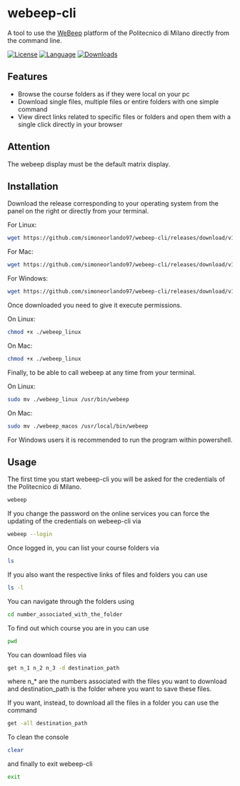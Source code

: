 # webeep-cli

A tool to use the [WeBeep](https://webeep.polimi.it/login/index.php) platform of the Politecnico di Milano directly from the command line.

[![License](https://img.shields.io/badge/license-GPL-blue)](https://github.com/simoneorlando97/webeep-cli/blob/master/LICENSE)
[![Language](https://img.shields.io/badge/Built%20with-Rust-Purple)](https://www.rust-lang.org/)
[![Downloads](https://img.shields.io/github/downloads/simoneorlando97/webeep-cli/total?label=GitHub%20Downloads)]()

## Features
- Browse the course folders as if they were local on your pc
- Download single files, multiple files or entire folders with one simple command
- View direct links related to specific files or folders and open them with a single click directly in your browser

## Attention
The webeep display must be the default matrix display.


## Installation
Download the release corresponding to your operating system from the panel on the right or directly from your terminal.


For Linux:
```bash
wget https://github.com/simoneorlando97/webeep-cli/releases/download/v1.0/webeep_linux
```
For Mac:
```bash
wget https://github.com/simoneorlando97/webeep-cli/releases/download/v1.0/webeep_macos
```
For Windows:
```bash
wget https://github.com/simoneorlando97/webeep-cli/releases/download/v1.0/webeep_win.exe
```
Once downloaded you need to give it execute permissions.

On Linux:
```bash
chmod +x ./webeep_linux
```
On Mac:
```bash
chmod +x ./webeep_linux
```
Finally, to be able to call webeep at any time from your terminal.

On Linux:
```bash
sudo mv ./webeep_linux /usr/bin/webeep
```
On Mac:
```bash
sudo mv ./webeep_macos /usr/local/bin/webeep
```
For Windows users it is recommended to run the program within powershell.
## Usage
The first time you start webeep-cli you will be asked for the credentials of the Politecnico di Milano.
```bash
webeep
```
If you change the password on the online services you can force the updating of the credentials on webeep-cli via
```bash
webeep --login
```
Once logged in, you can list your course folders via
```bash
ls
```
If you also want the respective links of files and folders you can use
```bash
ls -l
```
You can navigate through the folders using
```bash
cd number_associated_with_the_folder
```
To find out which course you are in you can use
```bash
pwd
```
You can download files via
```bash
get n_1 n_2 n_3 -d destination_path
```
where n_* are the numbers associated with the files you want to download and destination_path is the folder where you want to save these files.

If you want, instead, to download all the files in a folder you can use the command
```bash
get -all destination_path
```
To clean the console
```bash
clear
```
and finally to exit webeep-cli
```bash
exit
```